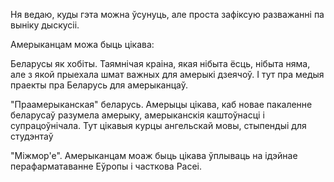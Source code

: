 
Ня ведаю, куды гэта можна ўсунуць, але проста зафіксую разважанні па выніку дыскусіі.

Амерыканцам можа быць цікава:

Беларусы як хобіты. Таямнічая краіна, якая нібыта ёсць, нібыта няма, але з якой прыехала шмат важных для амерыкі дзеячоў.
І тут пра медыя праекты пра Беларусь для амерыканцаў.

"Праамерыканская" беларусь. Амерыцы цікава, каб новае пакаленне беларусаў разумела амерыку, амерыканскія каштоўнасці і супрацоўнічала.
Тут цікавыя курцы ангельскай мовы, стыпендыі для студэнтаў

"Міжмор'е". Амерыканцам моаж быць цікава ўплываць на ідэйнае перафарматаванне Еўропы і часткова Расеі.
